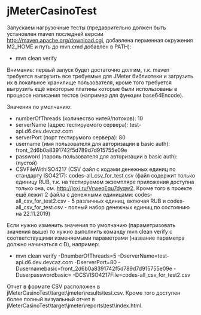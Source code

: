 # jMeterCasinoTest

Запускаем нагрузочные тесты (предаврительно должен быть установлен maven последней версии http://maven.apache.org/download.cgi, добавлена перменная окружения M2_HOME и путь до mvn.cmd добавлен в PATH):

- mvn clean verify 

Внимание: первый запуск будет достаточно долгим, т.к. maven требуется выгрузить все требуемые для JMeter библиотеки и загрузить их в локальное хранилище пользователя, кроме того требуется выгрузить ещё некоторые плагины которые были использованы в процессе написания тестов (например для функции base64Encode).  

Значения по умолчанию:

- numberOfThreads (количество нитей/потоков): 10
- serverName (адрес тестируемого сервера): test-api.d6.dev.devcaz.com
- serverPort (порт тестирумого сервера): 80
- username (имя пользователя для авторизации в basic auth): front_2d6b0a8391742f5d789d7d915755e09e
- password (пароль пользователя для авторизации в basic auth): (пустой)
- CSVFileWithISO4217 (CSV файл с кодами денежных единиц по стандарту ISO4217): codes-all_csv_for_test.csv (файл содержит только единицу RUB, т.к. на тестируемом экземпляре приложения доступна только она, см. http://joxi.ru/VrweoEqu7dyqw2. Кроме того в проекте ещё лежит 2 файла с денежными единицами: codes-all_csv_for_test2.csv - 5 различных единиц, включая RUB и codes-all_csv_for_test.csv - полный набор денежных единиц по состоянию на 22.11.2019)

Если нужно изменить значения по умолчанию (параметризовать значения выше) то нужно выполнить команду mvn clean verify с соответствущими изменяемыми параметрами (название параметра должно начинаться с D), например:

- mvn clean verify -DnumberOfThreads=5 -DserverName=test-api.d6.dev.devcaz.com -DserverPort=80 -Dusernamebasic=front_2d6b0a8391742f5d789d7d915755e09e -Duserpasswordbasic= -DCSVISO4217File=codes-all_csv_for_test2.csv

Отчет в формате CSV расположен в jMeterCasinoTest\target\jmeter\results\test.csv. Кроме того доступен более полный визуальный отчет в jMeterCasinoTest\target\jmeter\reports\test\index.html.
